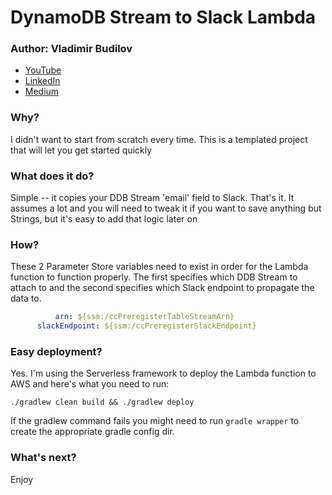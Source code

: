 DynamoDB Stream to Slack Lambda
=================

### Author: Vladimir Budilov
* [YouTube](https://www.youtube.com/VladimirBudilov)
* [LinkedIn](https://www.linkedin.com/in/vbudilov/)
* [Medium](https://medium.com/@budilov)


### Why? 

I didn't want to start from scratch every time. This is a templated project that will let you get started quickly

### What does it do?

Simple -- it copies your DDB Stream 'email' field to Slack. That's it. It assumes a lot and you will need to tweak it if you want to save anything but Strings, but it's easy to add that logic later on

### How? 
These 2 Parameter Store variables need to exist in order for the Lambda function to function properly. The first specifies which DDB Stream to attach to 
and the second specifies which Slack endpoint to propagate the data to.
```yaml
          arn: ${ssm:/ccPreregisterTableStreamArn}
      slackEndpoint: ${ssm:/ccPreregisterSlackEndpoint}
```

### Easy deployment? 
Yes. I'm using the Serverless framework to deploy the Lambda function to AWS and here's what you need to run:

```shell script
./gradlew clean build && ./gradlew deploy
```

If the gradlew command fails you might need to run ```gradle wrapper``` to create the appropriate gradle config dir. 

### What's next? 

Enjoy
